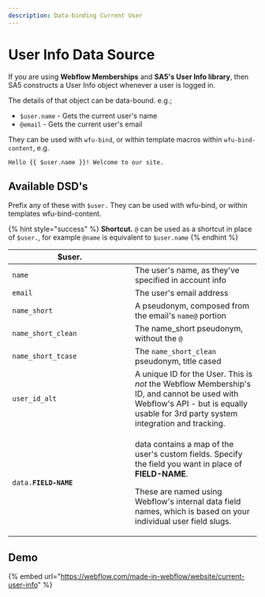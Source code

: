 ```yaml
---
description: Data-binding Current User
---
```


# User Info Data Source

If you are using **Webflow Memberships** and **SA5's User Info library**, then SA5 constructs a User Info object whenever a user is logged in.

The details of that object can be data-bound. e.g.;

* `$user.name` - Gets the current user's name
* `@email` - Gets the current user's email

They can be used with `wfu-bind`, or within template macros within `wfu-bind-content`, e.g.

```
Hello {{ $user.name }}! Welcome to our site.  
```

## Available DSD's

Prefix any of these with `$user.` They can be used with wfu-bind, or within templates  wfu-bind-content.&#x20;

{% hint style="success" %}
**Shortcut.** `@` can be used as a shortcut in place of `$user.`, for example `@name` is equivalent to `$user.name`&#x20;
{% endhint %}

<table><thead><tr><th width="233">$user.</th><th></th></tr></thead><tbody><tr><td><code>name</code></td><td>The user's name, as they've specified in account info</td></tr><tr><td><code>email</code></td><td>The user's email address</td></tr><tr><td><code>name_short</code></td><td>A pseudonym, composed from the email's <code>name@</code> portion</td></tr><tr><td><code>name_short_clean</code></td><td>The name_short pseudonym, without the <code>@</code></td></tr><tr><td><code>name_short_tcase</code></td><td>The <code>name_short_clean</code> pseudonym, title cased</td></tr><tr><td><code>user_id_alt</code></td><td>A unique ID for the User. This is <em>not</em> the Webflow Membership's ID, and cannot be used with Webflow's API - but is equally usable for 3rd party system integration and tracking.</td></tr><tr><td><code>data.</code><strong><code>FIELD-NAME</code></strong></td><td><p>data contains a map of the user's custom fields. Specify the field you want in place of <strong>FIELD-NAME</strong>. </p><p>These are named using Webflow's internal data field names, which is based on your individual user field slugs.</p></td></tr></tbody></table>

## Demo

{% embed url="https://webflow.com/made-in-webflow/website/current-user-info" %}

